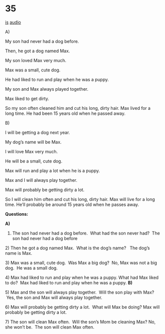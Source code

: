 # 35

[is](../is/story_35.md)
[audio](../audio/story_35.mp3)

A\)

My son had never had a dog before.

Then, he got a dog named Max.

My son loved Max very much.

Max was a small, cute dog.

He had liked to run and play when he was a puppy.

My son and Max always played together.

Max liked to get dirty.

So my son often cleaned him and cut his long, dirty hair.
Max lived for a long time.
He had been 15 years old when he passed away.

B\)

I will be getting a dog next year.

My dog’s name will be Max.

I will love Max very much.

He will be a small, cute dog.

Max will run and play a lot when he is a puppy.

Max and I will always play together.

Max will probably be getting dirty a lot.

So I will clean him often and cut his long, dirty hair.
Max will live for a long time.
He’ll probably be around 15 years old when he passes away.

**Questions:**

**A)**
1) The son had never had a dog before.  What had the son never had?  The
son had never had a dog before

2\) Then he got a dog named Max.  What is the dog’s name?   The dog’s
name is Max.

3\) Max was a small, cute dog.  Was Max a big dog?  No, Max was not a
big dog.  He was a small dog.

4\) Max had liked to run and play when he was a puppy. What had Max
liked to do?  Max had liked to run and play when he was a puppy.
**B)**

5\) Max and the son will always play together.  Will the son play with
Max?  Yes, the son and Max will always play together.

6\) Max will probably be getting dirty a lot.  What will Max be doing?
Max will probably be getting dirty a lot.

7\) The son will clean Max often.  Will the son’s Mom be cleaning Max?
No, she won’t be.  The son will clean Max often.
